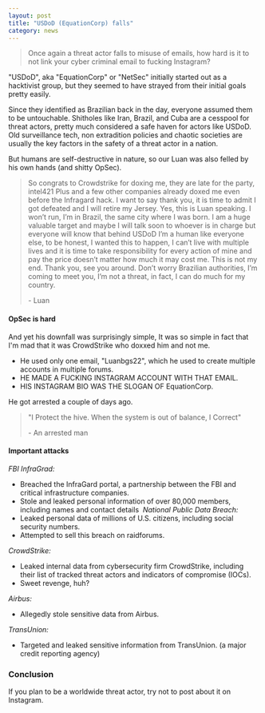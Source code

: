 ```yaml
---
layout: post
title: "USDoD (EquationCorp) falls"
category: news 
--- 
```


> Once again a threat actor falls to misuse of emails, how hard is it to not link your cyber criminal email to fucking Instagram?

"USDoD", aka "EquationCorp" or "NetSec" initially started out as a hacktivist group, but they seemed to have strayed from their initial goals pretty easily.

Since they identified as Brazilian back in the day, everyone assumed them to be untouchable. Shitholes like Iran, Brazil, and Cuba are a cesspool for threat actors, pretty much considered a safe haven for actors like USDoD. Old surveillance tech, non extradition policies and chaotic societies are usually the key factors in the safety of a threat actor in a nation.

But humans are self-destructive in nature, so our Luan was also felled by his own hands (and shitty OpSec).

> So congrats to Crowdstrike for doxing me, they are late for the party, intel421 Plus and a few other companies already doxed me even before the Infragard hack. I want to say thank you, it is time to admit I got defeated and I will retire my Jersey. Yes, this is Luan speaking. I won’t run, I’m in Brazil, the same city where I was born. I am a huge valuable target and maybe I will talk soon to whoever is in charge but everyone will know that behind USDoD I’m a human like everyone else, to be honest, I wanted this to happen, I can’t live with multiple lives and it is time to take responsibility for every action of mine and pay the price doesn’t matter how much it may cost me. This is not my end. Thank you, see you around. Don’t worry Brazilian authorities, I’m coming to meet you, I’m not a threat, in fact, I can do much for my country.
> 
> \- Luan

#### OpSec is hard

And yet his downfall was surprisingly simple, It was so simple in fact that I'm mad that it was CrowdStrike who doxxed him and not me.

- He used only one email, "Luanbgs22", which he used to create multiple accounts in multiple forums.
- HE MADE A FUCKING INSTAGRAM ACCOUNT WITH THAT EMAIL.
- HIS INSTAGRAM BIO WAS THE SLOGAN OF EquationCorp.

He got arrested a couple of days ago.

> "I Protect the hive. When the system is out of balance, I Correct"
>
> \- An arrested man


#### Important attacks

*FBI InfraGrad:*
- Breached the InfraGard portal, a partnership between the FBI and critical infrastructure companies.
- Stole and leaked personal information of over 80,000 members, including names and contact details​
​
*National Public Data Breach:*
- Leaked personal data of millions of U.S. citizens, including social security numbers.
- Attempted to sell this breach on raidforums.

*CrowdStrike:*
- Leaked internal data from cybersecurity firm CrowdStrike, including their list of tracked threat actors and indicators of compromise (IOCs).
- Sweet revenge, huh?

*Airbus:*
- Allegedly stole sensitive data from Airbus.

*TransUnion:*
- Targeted and leaked sensitive information from TransUnion. (a major credit reporting agency​)

### Conclusion

If you plan to be a worldwide threat actor, try not to post about it on Instagram.
